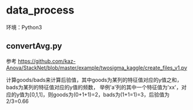 # data_process

环境：Python3

## convertAvg.py
参考 https://github.com/kaz-Anova/StackNet/blob/master/example/twosigma_kaggle/create_files_v1.py

计算goods/bads来计算后验值，其中goods为某列的特征值对应的y值之和，bads为某列的特征值对应的y值的频数，
举例'a'列的其中一个特征值为'xx'，对应的y值为[0,1,1]，则goods为(0+1+1)=2，bads为(1+1=1)=3，后验值为2/3=0.66
